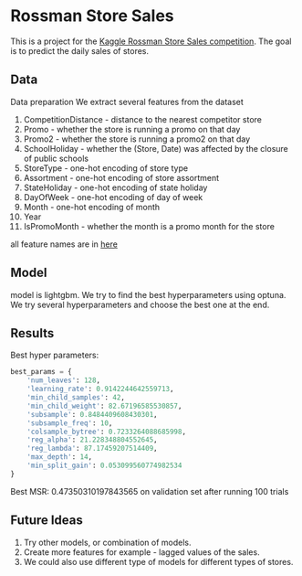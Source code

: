 # Rossman Store Sales

This is a project for the [Kaggle Rossman Store Sales competition](https://www.kaggle.com/c/rossmann-store-sales). The
goal is to predict the daily sales of stores.

## Data

Data preparation
We extract several features from the dataset

1. CompetitionDistance - distance to the nearest competitor store
2. Promo - whether the store is running a promo on that day
3. Promo2 - whether the store is running a promo2 on that day
4. SchoolHoliday - whether the (Store, Date) was affected by the closure of public schools
5. StoreType - one-hot encoding of store type
6. Assortment - one-hot encoding of store assortment
7. StateHoliday - one-hot encoding of state holiday
8. DayOfWeek - one-hot encoding of day of week
9. Month - one-hot encoding of month
10. Year
11. IsPromoMonth - whether the month is a promo month for the store

all feature names are in [here](./data/for_training/features.json)

## Model

model is lightgbm. We try to find the best hyperparameters using optuna.
We try several hyperparameters and choose the best one at the end.

## Results

Best hyper parameters:

```python
best_params = {
    'num_leaves': 128,
    'learning_rate': 0.9142244642559713,
    'min_child_samples': 42,
    'min_child_weight': 82.67196585530857,
    'subsample': 0.8484409608430301,
    'subsample_freq': 10,
    'colsample_bytree': 0.7233264088685998,
    'reg_alpha': 21.228348804552645,
    'reg_lambda': 87.17459207514409,
    'max_depth': 14,
    'min_split_gain': 0.053099560774982534
}
```

Best MSR: 0.47350310197843565 on validation set after running 100 trials

## Future Ideas

1. Try other models, or combination of models.
2. Create more features for example - lagged values of the sales.
3. We could also use different type of models for different types of stores. 


